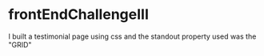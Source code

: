# frontEndChallengeIII
I built a testimonial page using css and the standout property used was the "GRID" 
